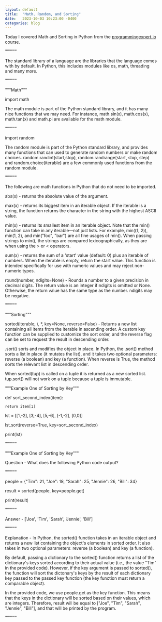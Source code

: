 ```yaml
---
layout: default
title:  "Math, Random, and Sorting"
date:   2023-10-03 10:23:00 -0400
categories: blog
---
```

Today I covered Math and Sorting in Python from the [programmingexpert.io][course-site] course.

""""""

The standard library of a language are the libraries that the language comes with by default. In Python, this includes modules like os, math, threading and many more.

""""""

"""Math"""

import math

The math module is part of the Python standard library, and it has many nice functions that we may need. For instance, math.sin(x), math.cos(x), math.tan(x) and math.pi are available for the math module.

""""""

import random

The random module is part of the Python standard library, and provides many functions that can used to generate random numbers or make random choices. random.randint(start,stop), random.randrange(start, stop, step) and random.choice(iterable) are a few commonly used functions from the random module.

""""""

The following are math functions in Python that do not need to be imported.

abs(x) - returns the absolute value of the argument.

max(x) - returns its biggest item in an iterable object. If the iterable is a string, the function returns the character in the string with the highest ASCII value.

min(x) - returns its smallest item in an iterable object. Note that the min() function can take in any iterable—not just lists. For example, min((1, 2)), min(1, 2), and min("foo", "bar") are all fine usages of min(). When passing strings to min(), the strings are compared lexicographically, as they are when using the > or < operators.

sum(x) - returns the sum of a 'start' value (default: 0) plus an iterable of numbers. When the iterable is empty, return the start value. This function is intended specifically for use with numeric values and may reject non-numeric types.

round(number, ndigits=None) - Rounds a number to a given precision in decimal digits. The return value is an integer if ndigits is omitted or None.  Otherwise, the return value has the same type as the number.  ndigits may be negative. 

""""""

"""Sorting"""

sorted(iterable, /, *, key=None, reverse=False) - Returns a new list containing all items from the iterable in ascending order. A custom key function can be supplied to customize the sort order, and the reverse flag can be set to request the result in descending order.

.sort() sorts and modifies the object in place. In Python, the .sort() method sorts a list in place (it mutates the list), and it takes two optional parameters: reverse (a boolean) and key (a function). When reverse is True, the method sorts the relevant list in descending order.

When sorted(tup) is called on a tuple it is returned as a new sorted list. tup.sort() will not work on a tuple because a tuple is immutable.

"""Example One of Sorting by Key"""

def sort_second_index(item):

    return item[1]

lst = [[1,-2], [3,-4], [5,-6], [-1,-2], [0,0]]

lst.sort(reverse=True, key=sort_second_index)

print(lst)

""""""

"""Example One of Sorting by Key"""

Question - What does the following Python code output?

""""""

people = {"Tim": 21, "Joe": 18, "Sarah": 25, "Jennie": 26, "Bill": 34}

result = sorted(people, key=people.get)

print(result)

""""""

Answer - ['Joe', 'Tim', 'Sarah', 'Jennie', 'Bill']

""""""

Explanation - In Python, the sorted() function takes in an iterable object and returns a new list containing the object's elements in sorted order. It also takes in two optional parameters: reverse (a boolean) and key (a function).

By default, passing a dictionary to the sorted() function returns a list of the dictionary's keys sorted according to their actual value (i.e., the value "Tim" in the provided code). However, if the key argument is passed to sorted(), the function will sort the dictonary's keys by the result of each dictionary key passed to the passed key function (the key function must return a comparable object).

In the provided code, we use people.get as the key function. This means that the keys in the dictionary will be sorted based on their values, which are integers. Therefore, result will be equal to ["Joe", "Tim", "Sarah", "Jennie", "Bill"], and that will be printed by the program.

""""""

[course-site]: https://www.programmingexpert.io/index